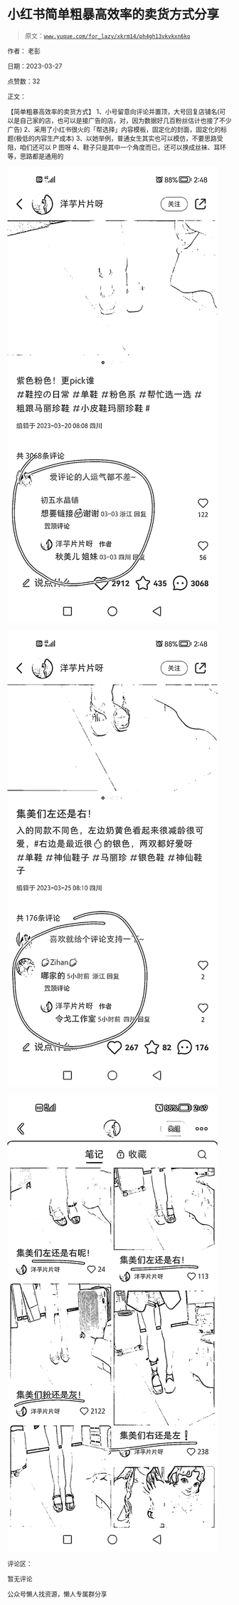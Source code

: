# 小红书简单粗暴高效率的卖货方式分享

> 原文：[`www.yuque.com/for_lazy/xkrm14/ph4gh13vkvkxn6ko`](https://www.yuque.com/for_lazy/xkrm14/ph4gh13vkvkxn6ko)



作者： 老彭



日期：2023-03-27



点赞数：32

<ne-hole id="u26e056a5" data-lake-id="u26e056a5">

正文：



【简单粗暴高效率的卖货方式】 1、小号留意向评论并置顶，大号回复店铺名(可以是自己家的店，也可以是接广告的店，对，因为数据好几百粉丝估计也接了不少广告) 2、采用了小红书很火的「帮选择」内容模板，固定化的封面，固定化的标题(极低的内容生产成本) 3、以她举例，普通女生其实也可以模仿，不要思路受阻，咱们还可以 P 图呀 4、鞋子只是其中一个角度而已，还可以换成丝袜、耳环等，思路都是通用的



![](img/020c550717cdc87e70d4fdf4b3128605.png)



![](img/8d83f4e28162d285aae80d548a6cf85e.png)



![](img/33f32cef4224d460ce8628089bb6031e.png)

<ne-hole id="u7512d4ea" data-lake-id="u7512d4ea">

评论区：



暂无评论

<ne-hole id="u595310ce" data-lake-id="u595310ce">

公众号懒人找资源，懒人专属群分享

</ne-hole></ne-hole></ne-hole>